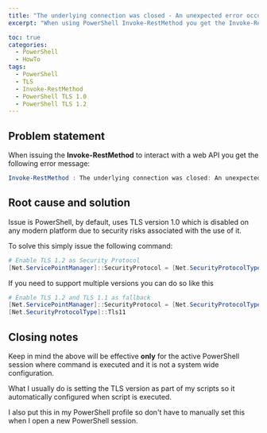 ```yaml
---
title: "The underlying connection was closed - An unexpected error occurred"
excerpt: "When using PowerShell Invoke-RestMethod you get the Invoke-RestMethod : The underlying connection was closed: An unexpected error occurred Error message"

toc: true
categories:
  - PowerShell
  - HowTo
tags:
  - PowerShell
  - TLS
  - Invoke-RestMethod
  - PowerShell TLS 1.0
  - PowerShell TLS 1.2
---
```


## Problem statement

When issuing the **Invoke-RestMethod** to interact with a web API you get the following error message:

```powershell
Invoke-RestMethod : The underlying connection was closed: An unexpected error occurred on a send
```

## Root cause and solution

Issue is PowerShell, by default, uses TLS version 1.0 which is disabled on any modern platform due to security risks associated with the use of it. 

To solve this simply issue the following command: 

```powershell
# Enable TLS 1.2 as Security Protocol
[Net.ServicePointManager]::SecurityProtocol = [Net.SecurityProtocolType]::Tls12
```

If you need to support multiple versions you can do so like this

```powershell
# Enable TLS 1.2 and TLS 1.1 as fallback
[Net.ServicePointManager]::SecurityProtocol = [Net.SecurityProtocolType]::Tls12,
[Net.SecurityProtocolType]::Tls11
```

## Closing notes

Keep in mind the above will be effective **only** for the active PowerShell session where command is executed and it is not a system wide configuration.

What I usually do is setting the TLS version as part of my scripts so it automatically configured when script is executed.

I also put this in my PowerShell profile so don't have to manually set this when I open a new PowerShell session.
